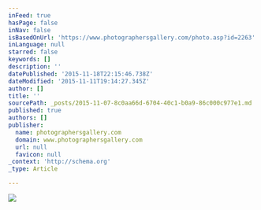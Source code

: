 ```yaml
---
inFeed: true
hasPage: false
inNav: false
isBasedOnUrl: 'https://www.photographersgallery.com/photo.asp?id=2263'
inLanguage: null
starred: false
keywords: []
description: ''
datePublished: '2015-11-18T22:15:46.738Z'
dateModified: '2015-11-11T19:14:27.345Z'
author: []
title: ''
sourcePath: _posts/2015-11-07-8c0aa66d-6704-40c1-b0a9-86c000c977e1.md
published: true
authors: []
publisher:
  name: photographersgallery.com
  domain: www.photographersgallery.com
  url: null
  favicon: null
_context: 'http://schema.org'
_type: Article

---
```

![](http://www.photographersgallery.com/i/full/tower_bridge.jpg)
